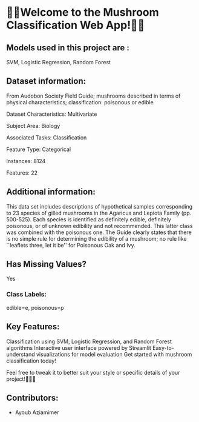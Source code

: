 
# 🍄🍄Welcome to the Mushroom Classification Web App!🍄🍄

## Models used in this project are :
SVM, Logistic Regression, Random Forest
## Dataset information:
From Audobon Society Field Guide; mushrooms described in terms of physical characteristics; classification: poisonous or edible

Dataset Characteristics:
Multivariate

Subject Area:
Biology

Associated Tasks:
Classification

Feature Type:
Categorical

Instances:
8124

Features:
22

## Additional information:

This data set includes descriptions of hypothetical samples corresponding to 23 species of gilled mushrooms in the Agaricus and Lepiota Family (pp. 500-525).  Each species is identified as definitely edible, definitely poisonous, or of unknown edibility and not recommended.  This latter class was combined with the poisonous one.  The Guide clearly states that there is no simple rule for determining the edibility of a mushroom; no rule like ``leaflets three, let it be'' for Poisonous Oak and Ivy.

## Has Missing Values?

Yes 

### Class Labels:

edible=e, poisonous=p

## Key Features:

Classification using SVM, Logistic Regression, and Random Forest algorithms
Interactive user interface powered by Streamlit
Easy-to-understand visualizations for model evaluation
Get started with mushroom classification today!

Feel free to tweak it to better suit your style or specific details of your project!🍄🍄🍄

## Contributors:

- Ayoub Aziamimer
